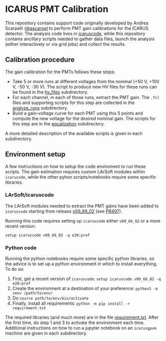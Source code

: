# ICARUS PMT Calibration
This repository contains support code originally developed by Andrea Scarpelli ([@ascarpel](https://github.com/ascarpel) to perform PMT gain calibrations for the ICARUS detector.
The analysis code lives in [icaruscode](https://github.com/SBNSoftware/icaruscode/), while this repository contains ancillary scripts needed to gather data files,
launch the analysis (either interactively or via grid jobs) and collect the results.

## Calibration procedure
The gain calibration for the PMTs follows these steps:

* Take 5 or more runs at different voltages from the nominal (+50 V, +100 V, -50 V, -30 V). The script to produce new HV files for these runs can be found in the [hv_files](./hv_files) subdirectory.
* For each channel, in each of those runs, extract the PMT gain. The `.fcl` files and supporting scripts for this step are collected in the [analyze_runs](./analize_runs) subdirectory.
* Build a gain-voltage curve for each PMT using this 5 points and compute the new voltage for the desired nominal gain. The scripts for this step  are in the [equalization](./equalization) subdirectory.

A more detailed description of the available scripts is given in each subdirectory.

## Environment setup
A few instructions on how to setup the code enviroment to run these scripts.
The gain estimation requires custom LArSoft modules within `icarucode`, while the other pyhon scripts/notebooks require some specific libraries.

### LArSoft/icaruscode
The LArSoft modules needed to extract the PMT gains have been added to `icaruscode` starting from release [v09_66_02](https://github.com/SBNSoftware/icaruscode/tree/v09_66_02) (see [PR497](https://github.com/SBNSoftware/icaruscode/pull/497)).

Running this code requires setting up `icaruscode` either `v09_66_02` or a more recent version:
```
setup icaruscode v09_66_02 -q e20:prof
``` 
### Python code
Running the python notebooks require some specific python libraries, so the advice is to set up a python environment in which to install everything. To do so:

1. First, get a recent version of `icaruscode`: `setup icaruscode v09_66_02 -q e20:prof`
2. Create the environment at a destination of your preference:  `python3 -m venv /path/to/env/`
3. Do `source path/to/env/bin/activate`
4. Finally, install all requirements:  `python -m pip install -r requirement.txt`

The required libraries (and much more) are in the file [requirement.txt](../requirement.txt). 
After the first time, do step 1 and 3 to activate the environment each time.
Additional instructions on how to run a jupyter notebook on an `icarusgpvm` machine are given in each subdirectory.
